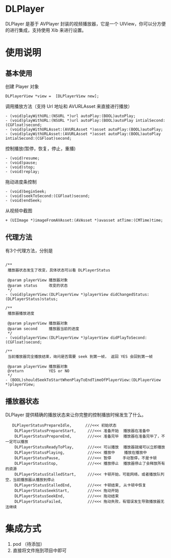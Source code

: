 # DLPlayer
DLPlayer 是基于 AVPlayer 封装的视频播放器，它是一个 UIView，你可以分方便的进行集成，支持使用 Xib 来进行设置。

# 使用说明

## 基本使用
创建 Player 对象

```
DLPlayerView *view =  [DLPlayerView new];

```
调用播放方法（支持 Url 地址和 AVURLAsset 来直接进行播放）

```
- (void)playWithURL:(NSURL *)url autoPlay:(BOOL)autoPlay;
- (void)playWithURL:(NSURL *)url autoPlay:(BOOL)autoPlay intialSecond:(CGFloat)second;
- (void)playWithURLAsset:(AVURLAsset *)asset autoPlay:(BOOL)autoPlay;
- (void)playWithURLAsset:(AVURLAsset *)asset autoPlay:(BOOL)autoPlay intialSecond:(CGFloat)second;
```


控制播放(暂停，恢复，停止，重播)

```
- (void)resume;
- (void)pause;
- (void)stop;
- (void)replay;
```

拖动进度条控制

```
- (void)beginSeek;
- (void)seekToSecond:(CGFloat)second;
- (void)endSeek;
```

从视频中截图

```
+ (UIImage *)imageFromAVAsset:(AVAsset *)avasset atTime:(CMTime)time;
```

## 代理方法
有3个代理方法，分别是

```

/**
 播放器状态发生了改变，具体状态可以看 DLPlayerStatus

 @param playerView 播放器对象
 @param status     改变的状态
 */
- (void)playerView:(DLPlayerView *)playerView didChangedStatus:(DLPlayerStatus)status;

/**
 播放器播放进度
 
 @param playerView 播放器对象
 @param second     播放器当前的进度
 */
- (void)playerView:(DLPlayerView *)playerView didPlayToSecond:(CGFloat)second;

/**
 当前播放器完全播放结束，询问是否需要 seek 到第一帧， 返回 YES 会回到第一帧

 @param playerView 播放器对象
 @return           YES or NO
 */
- (BOOL)shouldSeekToStartWhenPlayToEndTimeOfPlayerView:(DLPlayerView *)playerView;
```

## 播放器状态
DLPlayer 提供精确的播放状态来让你完整的控制播放时候发生了什么。

```
   DLPlayerStatusPrepareIdle,      ///<<< 初始状态
    DLPlayerStatusPrepareStart,     ///<<< 准备开始  播放器在准备中
    DLPlayerStatusPrepareEnd,       ///<<< 准备完毕  播放器在准备完毕了，不一定可以播放
    DLPlayerStatusReadyToPlay,      ///<<< 可以播放  播放器就绪可以立即播放
    DLPlayerStatusPlaying,          ///<<< 播放中    播放在播放中
    DLPlayerStatusPause,            ///<<< 暂停     手动暂停，不是卡顿
    DLPlayerStatusStop,             ///<<< 播放停止  播放器停止了会释放所有的资源
    DLPlayerStatusStalledStart,     ///<<< 卡顿开始，可能网络，或者播放队列空，当前播放器从播放到停止
    DLPlayerStatusStalledEnd,       ///<<< 卡顿结束, 从卡顿中恢复
    DLPlayerStatusSeekStart,        ///<<< 拖动开始
    DLPlayerStatusSeekEnd,          ///<<< 拖动结束
    DLPlayerStatusFailed,           ///<<< 拖动失败，有错误发生导致播放器无法继续

```

# 集成方式
1. pod （待添加）
2. 直接将文件拖到项目中即可




